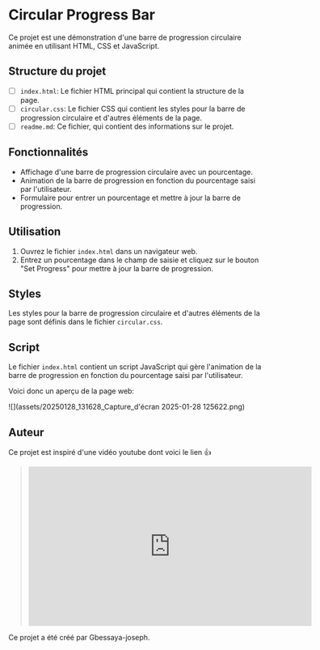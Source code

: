 # Circular Progress Bar

Ce projet est une démonstration d'une barre de progression circulaire animée en utilisant HTML, CSS et JavaScript.

## Structure du projet

- [ ] `index.html`: Le fichier HTML principal qui contient la structure de la page.
- [ ] `circular.css`: Le fichier CSS qui contient les styles pour la barre de progression circulaire et d'autres éléments de la page.
- [ ] `readme.md`: Ce fichier, qui contient des informations sur le projet.

## Fonctionnalités

- Affichage d'une barre de progression circulaire avec un pourcentage.
- Animation de la barre de progression en fonction du pourcentage saisi par l'utilisateur.
- Formulaire pour entrer un pourcentage et mettre à jour la barre de progression.

## Utilisation

1. Ouvrez le fichier `index.html` dans un navigateur web.
2. Entrez un pourcentage dans le champ de saisie et cliquez sur le bouton "Set Progress" pour mettre à jour la barre de progression.

## Styles

Les styles pour la barre de progression circulaire et d'autres éléments de la page sont définis dans le fichier `circular.css`.

## Script

Le fichier `index.html` contient un script JavaScript qui gère l'animation de la barre de progression en fonction du pourcentage saisi par l'utilisateur.

Voici donc un aperçu de la page web:

![](assets/20250128_131628_Capture_d'écran 2025-01-28 125622.png)

## Auteur

Ce projet est inspiré d'une vidéo youtube dont voici le lien 👍

> <iframe width="560" height="315" src="https://www.youtube.com/embed/mSfsGTIQlxg?si=NN7rc_2_3ruUvl9m" title="YouTube video player" frameborder="0" allow="accelerometer; autoplay; clipboard-write; encrypted-media; gyroscope; picture-in-picture; web-share" referrerpolicy="strict-origin-when-cross-origin" allowfullscreen></iframe>

Ce projet a été créé par Gbessaya-joseph.
